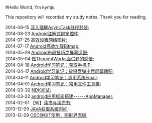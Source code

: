 #Hello World, I'm kymjs.

This repository will recorded my study notes. Thank you for reading.<br>

2014-09-15 [深入理解AsyncTask线程封装](https://github.com/kymjs/blog/blob/master/%E6%B7%B1%E5%85%A5%E7%90%86%E8%A7%A3AsyncTask%E7%BA%BF%E7%A8%8B%E5%B0%81%E8%A3%85.md);<br>
2014-08-23 [Android注解式绑定控件](https://github.com/kymjs/blog/blob/master/Android%E6%B3%A8%E8%A7%A3%E5%BC%8F%E7%BB%91%E5%AE%9A%E6%8E%A7%E4%BB%B6.md);<br>
2014-07-25 [高效设置网络图片](https://github.com/kymjs/blog/blob/master/%E9%AB%98%E6%95%88%E8%AE%BE%E7%BD%AE%E7%BD%91%E7%BB%9C%E5%9B%BE%E7%89%87.md);<br>
2014-07-17 [Android高效加载Bitmap](https://github.com/kymjs/blog/blob/master/%E9%AB%98%E6%95%88%E5%8A%A0%E8%BD%BDBitmap.md);<br>
2014-05-29 [Android布局技巧之屏幕适配](https://github.com/kymjs/blog/blob/master/Android%E5%B8%83%E5%B1%80%E6%8A%80%E5%B7%A7%E4%B9%8B%E5%B1%8F%E5%B9%95%E9%80%82%E9%85%8D.md);<br>
2014-05-04 [做ThoughtWorks面试题的感悟](https://github.com/kymjs/blog/blob/master/%E5%81%9AThoughtWorks%E9%9D%A2%E8%AF%95%E9%A2%98%E7%9A%84%E6%84%9F%E6%82%9F.md);<br>
2014-04-18 [Android学习笔记：获取手机IP](https://github.com/kymjs/blog/blob/master/%E8%8E%B7%E5%8F%96%E6%89%8B%E6%9C%BAIP.md);<br>
2014-04-17 [Android学习笔记：软键盘弹出后屏幕适配](https://github.com/kymjs/blog/blob/master/%E8%BD%AF%E9%94%AE%E7%9B%98%E5%BC%B9%E5%87%BA%E5%90%8E%E5%B1%8F%E5%B9%95%E9%80%82%E9%85%8D.md);<br>
2014-04-11 [Android学习笔记：调用系统Email](https://github.com/kymjs/blog/blob/master/%E8%B0%83%E7%94%A8%E7%B3%BB%E7%BB%9FEmail.md);<br>
2014-04-01 [Android学习笔记：常用文件工具类](https://github.com/kymjs/blog/blob/master/%E5%B8%B8%E7%94%A8%E5%B7%A5%E5%85%B7%E7%B1%BB.md);<br>
2014-03-30 [NDK初试](https://github.com/kymjs/blog/blob/master/NDK%E5%88%9D%E8%AF%95.md);<br>
2014-03-22 [android应用框架搭建------AppManager](https://github.com/kymjs/blog/blob/master/AppManager.md);<br>
2014-02-01 【转】[读书与读完书](https://github.com/kymjs/blog/blob/master/%E3%80%90%E8%BD%AC%E3%80%91%E8%AF%BB%E4%B9%A6%E4%B8%8E%E8%AF%BB%E5%AE%8C%E4%B9%A6.md);<br>
2013-12-29 [JAVA获取系统时间](https://github.com/kymjs/blog/blob/master/JAVA%E8%8E%B7%E5%8F%96%E7%B3%BB%E7%BB%9F%E6%97%B6%E9%97%B4.md);<br>
2013-12-29 [OSC@GIT使用，图形界面版](https://github.com/kymjs/blog/blob/master/GIT%E4%BD%BF%E7%94%A8%E5%85%A5%E9%97%A8%EF%BC%8C%E5%9B%BE%E5%BD%A2%E7%95%8C%E9%9D%A2%E7%89%88.md);<br>